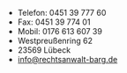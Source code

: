* Telefon: 0451 39 777 60
* Fax: 0451 39 774 01
* Mobil: 0176 613 607 39
* Westpreußenring 62
* 23569 Lübeck
* info@rechtsanwalt-barg.de
